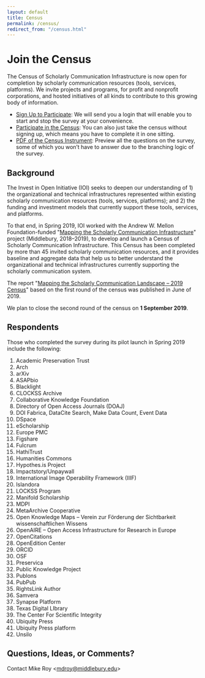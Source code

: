 ```yaml
---
layout: default
title: Census
permalink: /census/
redirect_from: "/census.html"
---
```


# Join the Census
The Census of Scholarly Communication Infrastructure is now open for completion by scholarly communication resources (tools, services, platforms). We invite projects and programs, for profit and nonprofit corporations, and hosted initiatives of all kinds to contribute to this growing body of information.
* [Sign Up to Participate](https://docs.google.com/forms/d/1cKv8Q0JciChMavSBq0e_5S5qdQnW_H6s6TAR0wfHJmU/edit): We will send you a login that will enable you to start and stop the survey at your convenience.
* [Participate in the Census](https://www.surveymonkey.com/r/Census2019): You can also just take the census without signing up, which means you have to complete it in one sitting.
* [PDF of the Census Instrument](https://educopia.org/wp-content/uploads/2019/05/Census_2019_Open05132019.pdf): Preview all the questions on the survey, some of which you won’t have to answer due to the branching logic of the survey.

## Background
The Invest in Open Initiative (IOI) seeks to deepen our understanding of 1) the organizational and technical infrastructures represented within existing scholarly communication resources (tools, services, platforms); and 2) the funding and investment models that currently support these tools, services, and platforms.

To that end, in Spring 2019, IOI worked with the Andrew W. Mellon Foundation-funded "[Mapping the Scholarly Communication Infrastructure](https://scholarlycommons.net/map/)" project (Middlebury, 2018–2019), to develop and launch a Census of Scholarly Communication Infrastructure. This Census has been completed by more than 45 invited scholarly communication resources, and it provides baseline and aggregate data that help us to better understand the organizational and technical infrastructures currently supporting the scholarly communication system.

The report "[Mapping the Scholarly Communication Landscape – 2019 Census](https://educopia.org/educopia-releases-mapping-the-scholarly-communications-landscape-2019-census/)" based on the first round of the census was published in June of 2019.

We plan to close the second round of the census on **1 September 2019**.

## Respondents
Those who completed the survey during its pilot launch in Spring 2019 include the following:
1. Academic Preservation Trust
1. Arch
1. arXiv
1. ASAPbio
1. Blacklight
1. CLOCKSS Archive
1. Collaborative Knowledge Foundation
1. Directory of Open Access Journals (DOAJ)
1. DOI Fabrica, DataCite Search, Make Data Count, Event Data
1. DSpace
1. eScholarship
1. Europe PMC
1. Figshare
1. Fulcrum
1. HathiTrust
1. Humanities Commons
1. Hypothes.is Project
1. Impactstory/Unpaywall
1. International Image Operability Framework (IIIF)
1. Islandora
1. LOCKSS Program
1. Manifold Scholarship
1. MDPI
1. MetaArchive Cooperative
1. Open Knowledge Maps – Verein zur Förderung der Sichtbarkeit wissenschaftlichen Wissens
1. OpenAIRE – Open Access Infrastructure for Research in Europe
1. OpenCitations
1. OpenEdition Center
1. ORCID
1. OSF
1. Preservica
1. Public Knowledge Project
1. Publons
1. PubPub
1. RightsLink Author
1. Samvera
1. Synapse Platform
1. Texas Digital LIbrary
1. The Center For Scientific Integrity
1. Ubiquity Press
1. Ubiquity Press platform
1. Unsilo

## Questions, Ideas, or Comments?
Contact Mike Roy <[mdroy@middlebury.edu](mailto:mdroy@middlebury.edu)>
